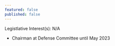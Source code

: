 ```yaml
---
featured: false
published: false
---
```

Legistlative Interest(s): N/A

* Chairman at Defense Committee until May 2023